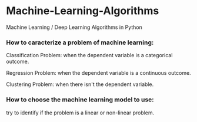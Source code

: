 # Machine-Learning-Algorithms
Machine Learning / Deep Learning Algorithms in Python

### How to caracterize a problem of machine learning: 

Classification Problem: when the dependent variable is a categorical outcome.

Regression Problem: when the dependent variable is a continuous outcome.

Clustering Problem: when there isn't the dependent variable.

### How to choose the machine learning model to use:

try to identify if the problem is a linear or non-linear problem.

